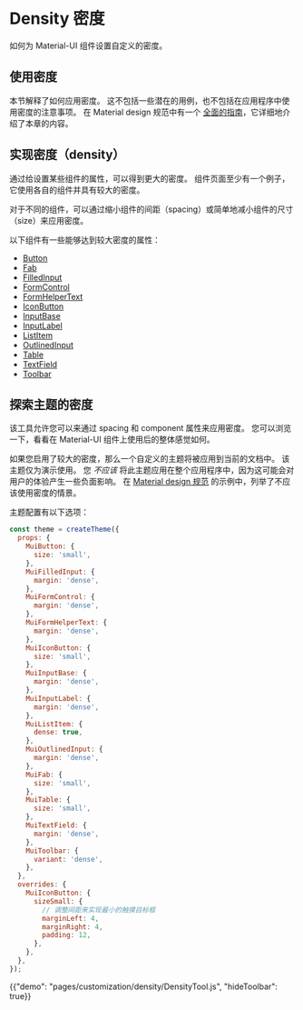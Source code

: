 # Density 密度

<p class="description">如何为 Material-UI 组件设置自定义的密度。</p>

## 使用密度

本节解释了如何应用密度。 这不包括一些潜在的用例，也不包括在应用程序中使用密度的注意事项。 在 Material design 规范中有一个 [全面的指南](https://material.io/design/layout/applying-density.html#typographic-density)，它详细地介绍了本章的内容。

## 实现密度（density）

通过给设置某些组件的属性，可以得到更大的密度。 组件页面至少有一个例子，它使用各自的组件并具有较大的密度。

对于不同的组件，可以通过缩小组件的间距（spacing）或简单地减小组件的尺寸（size）来应用密度。

以下组件有一些能够达到较大密度的属性：

- [Button](/api/button/)
- [Fab](/api/fab/)
- [FilledInput](/api/filled-input/)
- [FormControl](/api/form-control/)
- [FormHelperText](/api/form-helper-text/)
- [IconButton](/api/icon-button/)
- [InputBase](/api/input-base/)
- [InputLabel](/api/input-label/)
- [ListItem](/api/list-item/)
- [OutlinedInput](/api/outlined-input/)
- [Table](/api/table/)
- [TextField](/api/text-field/)
- [Toolbar](/api/toolbar/)

## 探索主题的密度

该工具允许您可以来通过 spacing 和 component 属性来应用密度。 您可以浏览一下，看看在 Material-UI 组件上使用后的整体感觉如何。

如果您启用了较大的密度，那么一个自定义的主题将被应用到当前的文档中。 该主题仅为演示使用。 您 *不应该* 将此主题应用在整个应用程序中，因为这可能会对用户的体验产生一些负面影响。 在 [Material design 规范](https://material.io/design/layout/applying-density.html#typographic-density) 的示例中，列举了不应该使用密度的情景。

主题配置有以下选项：

```js
const theme = createTheme({
  props: {
    MuiButton: {
      size: 'small',
    },
    MuiFilledInput: {
      margin: 'dense',
    },
    MuiFormControl: {
      margin: 'dense',
    },
    MuiFormHelperText: {
      margin: 'dense',
    },
    MuiIconButton: {
      size: 'small',
    },
    MuiInputBase: {
      margin: 'dense',
    },
    MuiInputLabel: {
      margin: 'dense',
    },
    MuiListItem: {
      dense: true,
    },
    MuiOutlinedInput: {
      margin: 'dense',
    },
    MuiFab: {
      size: 'small',
    },
    MuiTable: {
      size: 'small',
    },
    MuiTextField: {
      margin: 'dense',
    },
    MuiToolbar: {
      variant: 'dense',
    },
  },
  overrides: {
    MuiIconButton: {
      sizeSmall: {
        // 调整间距来实现最小的触摸目标框
        marginLeft: 4,
        marginRight: 4,
        padding: 12,
      },
    },
  },
});
```

{{"demo": "pages/customization/density/DensityTool.js", "hideToolbar": true}}